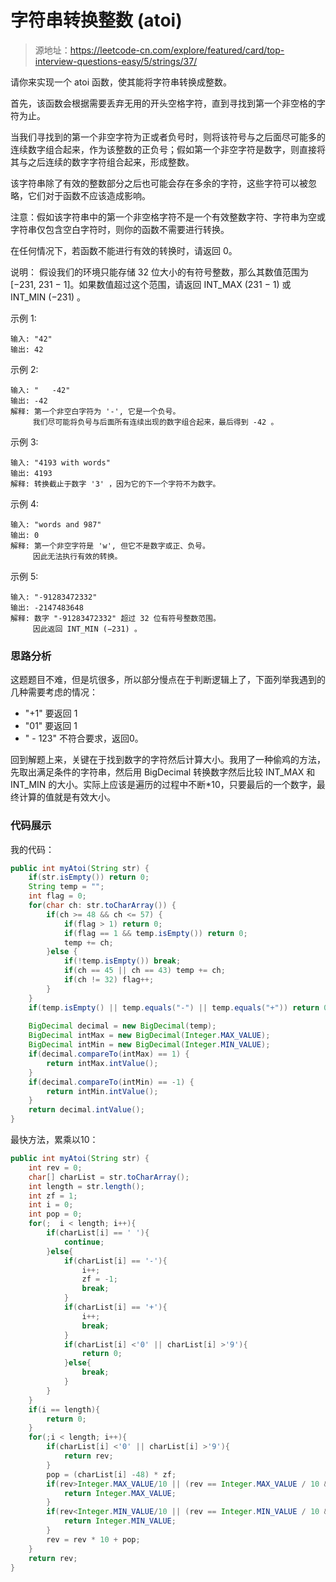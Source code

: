 # 字符串转换整数 (atoi)

> 源地址：https://leetcode-cn.com/explore/featured/card/top-interview-questions-easy/5/strings/37/

请你来实现一个 atoi 函数，使其能将字符串转换成整数。

首先，该函数会根据需要丢弃无用的开头空格字符，直到寻找到第一个非空格的字符为止。

当我们寻找到的第一个非空字符为正或者负号时，则将该符号与之后面尽可能多的连续数字组合起来，作为该整数的正负号；假如第一个非空字符是数字，则直接将其与之后连续的数字字符组合起来，形成整数。

该字符串除了有效的整数部分之后也可能会存在多余的字符，这些字符可以被忽略，它们对于函数不应该造成影响。

注意：假如该字符串中的第一个非空格字符不是一个有效整数字符、字符串为空或字符串仅包含空白字符时，则你的函数不需要进行转换。

在任何情况下，若函数不能进行有效的转换时，请返回 0。

说明：
假设我们的环境只能存储 32 位大小的有符号整数，那么其数值范围为 [−231,  231 − 1]。如果数值超过这个范围，请返回  INT_MAX (231 − 1) 或 INT_MIN (−231) 。

示例 1:
```
输入: "42"
输出: 42
```
示例 2:
```
输入: "   -42"
输出: -42
解释: 第一个非空白字符为 '-', 它是一个负号。
     我们尽可能将负号与后面所有连续出现的数字组合起来，最后得到 -42 。
```
示例 3:
```
输入: "4193 with words"
输出: 4193
解释: 转换截止于数字 '3' ，因为它的下一个字符不为数字。
```
示例 4:
```
输入: "words and 987"
输出: 0
解释: 第一个非空字符是 'w', 但它不是数字或正、负号。
     因此无法执行有效的转换。
```
示例 5:
```
输入: "-91283472332"
输出: -2147483648
解释: 数字 "-91283472332" 超过 32 位有符号整数范围。 
     因此返回 INT_MIN (−231) 。
```

### 思路分析
这题题目不难，但是坑很多，所以部分慢点在于判断逻辑上了，下面列举我遇到的几种需要考虑的情况：
* "+1" 要返回 1
* "01" 要返回 1
* " - 123" 不符合要求，返回0。

回到解题上来，关键在于找到数字的字符然后计算大小。我用了一种偷鸡的方法，先取出满足条件的字符串，然后用 BigDecimal 转换数字然后比较 INT_MAX 和 INT_MIN 的大小。实际上应该是遍历的过程中不断*10，只要最后的一个数字，最终计算的值就是有效大小。

### 代码展示
我的代码：
```java
public int myAtoi(String str) {
    if(str.isEmpty()) return 0;
    String temp = "";
    int flag = 0;
    for(char ch: str.toCharArray()) {
        if(ch >= 48 && ch <= 57) {
            if(flag > 1) return 0;
            if(flag == 1 && temp.isEmpty()) return 0;
            temp += ch; 
        }else {
            if(!temp.isEmpty()) break;
            if(ch == 45 || ch == 43) temp += ch; 
            if(ch != 32) flag++;
        }
    }
    if(temp.isEmpty() || temp.equals("-") || temp.equals("+")) return 0;
    
    BigDecimal decimal = new BigDecimal(temp);
    BigDecimal intMax = new BigDecimal(Integer.MAX_VALUE);
    BigDecimal intMin = new BigDecimal(Integer.MIN_VALUE);
    if(decimal.compareTo(intMax) == 1) {
        return intMax.intValue();
    }
    if(decimal.compareTo(intMin) == -1) {
        return intMin.intValue();
    }
    return decimal.intValue();
}
```
最快方法，累乘以10：
```java
public int myAtoi(String str) {
    int rev = 0;
    char[] charList = str.toCharArray();
    int length = str.length();
    int zf = 1;
    int i = 0;
    int pop = 0;
    for(;  i < length; i++){
        if(charList[i] == ' '){
            continue;
        }else{
            if(charList[i] == '-'){
                i++;
                zf = -1;
                break;
            }
            if(charList[i] == '+'){
                i++;
                break;
            }
            if(charList[i] <'0' || charList[i] >'9'){
                return 0;
            }else{
                break;
            }
        }
    }
    if(i == length){
        return 0;
    }
    for(;i < length; i++){
        if(charList[i] <'0' || charList[i] >'9'){
            return rev;
        }
        pop = (charList[i] -48) * zf;
        if(rev>Integer.MAX_VALUE/10 || (rev == Integer.MAX_VALUE / 10 && pop > 7)){
            return Integer.MAX_VALUE;
        }
        if(rev<Integer.MIN_VALUE/10 || (rev == Integer.MIN_VALUE / 10 && pop < -8)){
            return Integer.MIN_VALUE;
        }
        rev = rev * 10 + pop;
    }
    return rev;
}
```
